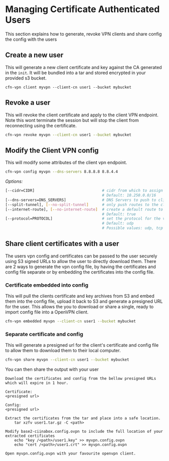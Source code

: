 # Managing Certificate Authenticated Users

This section explains how to generate, revoke VPN clients and share config the config with the users

## Create a new user

This will generate a new client certificate and key against the CA generated in the `init`.
It will be bundled into a tar and stored encrypted in your provided s3 bucket.

```
cfn-vpn client myvpn --client-cn user1 --bucket mybucket
```


## Revoke a user

This will revoke the client certificate and apply to the client VPN endpoint.
Note this wont terminate the session but will stop the client from reconnecting using the certificate.

```sh
cfn-vpn revoke myvpn --client-cn user1 --bucket mybucket
```

## Modify the Client VPN config

This will modify some attributes of the client vpn endpoint.

```sh
cfn-vpn config myvpn --dns-servers 8.8.8.8 8.8.4.4
```

*Options:*

```bash
[--cidr=CIDR]                              # cidr from which to assign client IP addresses
                                           # Default: 10.250.0.0/16
[--dns-servers=DNS_SERVERS]                # DNS Servers to push to clients.
[--split-tunnel], [--no-split-tunnel]      # only push routes to the client on the vpn endpoint
[--internet-route], [--no-internet-route]  # create a default route to the internet
                                           # Default: true
[--protocol=PROTOCOL]                      # set the protocol for the vpn connections
                                           # Default: udp
                                           # Possible values: udp, tcp
```


## Share client certificates with a user

The users vpn config and certificates can be passed to the user securely using S3 signed URLs to allow the user to directly download them.
There are 2 ways to generate the vpn config file, by having the certificates and config file separate or by embedding the certificates into the config file.


### Certificate embedded into config

This will pull the clients certificate and key archives from S3 and embed them into the config file, upload it back to S3 and generate a presigned URL for the user.
This allows the you to download or share a single, ready to import config file into a OpenVPN client.

```sh
cfn-vpn embedded myvpn --client-cn user1 --bucket mybucket
```

### Separate certificate and config

This will generate a presigned url for the client's certificate and config file to allow them to download them to their local computer.

```sh
cfn-vpn share myvpn --client-cn user1 --bucket mybucket
```

You can then share the output with your user

```
Download the certificates and config from the bellow presigned URLs which will expire in 1 hour.

Certificate:
<presigned url>

Config:
<presigned url>

Extract the certificates from the tar and place into a safe location.
	tar xzfv user1.tar.gz -C <path>

Modify base2-ciinabox.config.ovpn to include the full location of your extracted certificates
	echo "key /<path>/user1.key" >> myvpn.config.ovpn
	echo "cert /<path>/user1.crt" >> myvpn.config.ovpn

Open myvpn.config.ovpn with your favourite openvpn client.
```